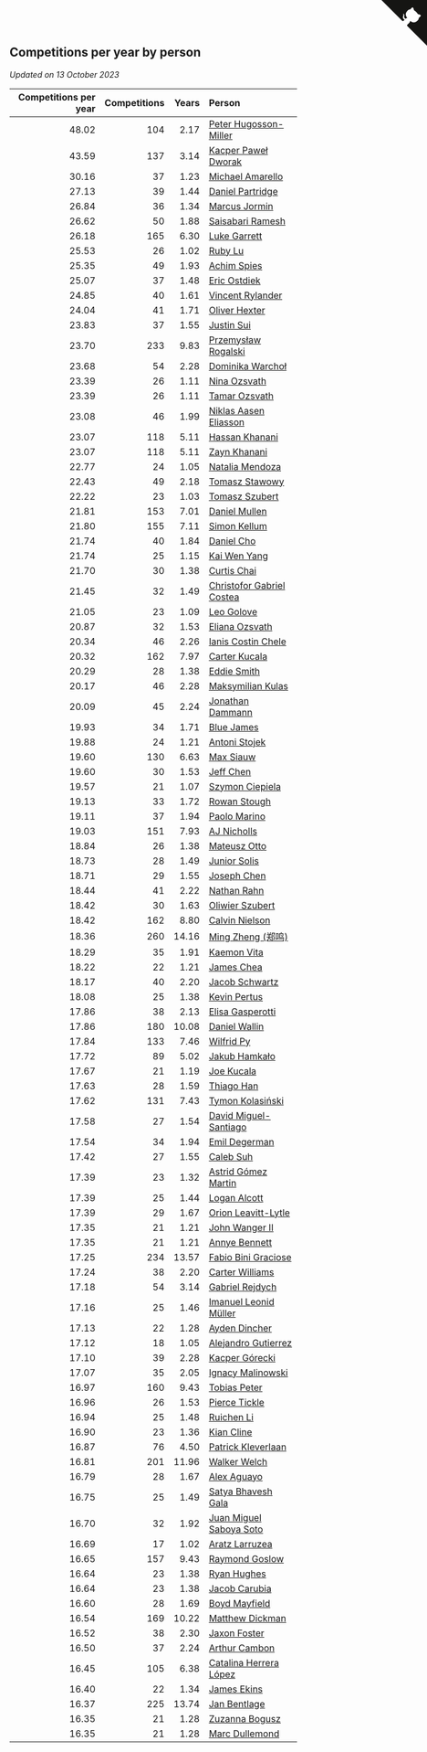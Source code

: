 ## Competitions per year by person

*Updated on 13 October 2023*

| Competitions per year | Competitions | Years | Person |
| ---: | ---: | ---: | :--- |
| 48.02 | 104 | 2.17 | [Peter Hugosson-Miller](https://www.worldcubeassociation.org/persons/2021HUGO01) |
| 43.59 | 137 | 3.14 | [Kacper Paweł Dworak](https://www.worldcubeassociation.org/persons/2020DWOR01) |
| 30.16 | 37 | 1.23 | [Michael Amarello](https://www.worldcubeassociation.org/persons/2022AMAR09) |
| 27.13 | 39 | 1.44 | [Daniel Partridge](https://www.worldcubeassociation.org/persons/2022PART02) |
| 26.84 | 36 | 1.34 | [Marcus Jormin](https://www.worldcubeassociation.org/persons/2022JORM01) |
| 26.62 | 50 | 1.88 | [Saisabari Ramesh](https://www.worldcubeassociation.org/persons/2021RAME01) |
| 26.18 | 165 | 6.30 | [Luke Garrett](https://www.worldcubeassociation.org/persons/2017GARR05) |
| 25.53 | 26 | 1.02 | [Ruby Lu](https://www.worldcubeassociation.org/persons/2022LURU01) |
| 25.35 | 49 | 1.93 | [Achim Spies](https://www.worldcubeassociation.org/persons/2021SPIE01) |
| 25.07 | 37 | 1.48 | [Eric Ostdiek](https://www.worldcubeassociation.org/persons/2022OSTD01) |
| 24.85 | 40 | 1.61 | [Vincent Rylander](https://www.worldcubeassociation.org/persons/2022RYLA01) |
| 24.04 | 41 | 1.71 | [Oliver Hexter](https://www.worldcubeassociation.org/persons/2022HEXT01) |
| 23.83 | 37 | 1.55 | [Justin Sui](https://www.worldcubeassociation.org/persons/2022SUIJ01) |
| 23.70 | 233 | 9.83 | [Przemysław Rogalski](https://www.worldcubeassociation.org/persons/2013ROGA02) |
| 23.68 | 54 | 2.28 | [Dominika Warchoł](https://www.worldcubeassociation.org/persons/2021WARC01) |
| 23.39 | 26 | 1.11 | [Nina Ozsvath](https://www.worldcubeassociation.org/persons/2022OZSV03) |
| 23.39 | 26 | 1.11 | [Tamar Ozsvath](https://www.worldcubeassociation.org/persons/2022OZSV04) |
| 23.08 | 46 | 1.99 | [Niklas Aasen Eliasson](https://www.worldcubeassociation.org/persons/2021ELIA01) |
| 23.07 | 118 | 5.11 | [Hassan Khanani](https://www.worldcubeassociation.org/persons/2018KHAN26) |
| 23.07 | 118 | 5.11 | [Zayn Khanani](https://www.worldcubeassociation.org/persons/2018KHAN28) |
| 22.77 | 24 | 1.05 | [Natalia Mendoza](https://www.worldcubeassociation.org/persons/2022MEND24) |
| 22.43 | 49 | 2.18 | [Tomasz Stawowy](https://www.worldcubeassociation.org/persons/2021STAW01) |
| 22.22 | 23 | 1.03 | [Tomasz Szubert](https://www.worldcubeassociation.org/persons/2022SZUB02) |
| 21.81 | 153 | 7.01 | [Daniel Mullen](https://www.worldcubeassociation.org/persons/2016MULL04) |
| 21.80 | 155 | 7.11 | [Simon Kellum](https://www.worldcubeassociation.org/persons/2016KELL12) |
| 21.74 | 40 | 1.84 | [Daniel Cho](https://www.worldcubeassociation.org/persons/2021CHOD01) |
| 21.74 | 25 | 1.15 | [Kai Wen Yang](https://www.worldcubeassociation.org/persons/2022YANG19) |
| 21.70 | 30 | 1.38 | [Curtis Chai](https://www.worldcubeassociation.org/persons/2022CHAI02) |
| 21.45 | 32 | 1.49 | [Christofor Gabriel Costea](https://www.worldcubeassociation.org/persons/2022COST03) |
| 21.05 | 23 | 1.09 | [Leo Golove](https://www.worldcubeassociation.org/persons/2022GOLO02) |
| 20.87 | 32 | 1.53 | [Eliana Ozsvath](https://www.worldcubeassociation.org/persons/2022OZSV01) |
| 20.34 | 46 | 2.26 | [Ianis Costin Chele](https://www.worldcubeassociation.org/persons/2021CHEL01) |
| 20.32 | 162 | 7.97 | [Carter Kucala](https://www.worldcubeassociation.org/persons/2015KUCA01) |
| 20.29 | 28 | 1.38 | [Eddie Smith](https://www.worldcubeassociation.org/persons/2022SMIT20) |
| 20.17 | 46 | 2.28 | [Maksymilian Kulas](https://www.worldcubeassociation.org/persons/2021KULA02) |
| 20.09 | 45 | 2.24 | [Jonathan Dammann](https://www.worldcubeassociation.org/persons/2021DAMM01) |
| 19.93 | 34 | 1.71 | [Blue James](https://www.worldcubeassociation.org/persons/2022JAME01) |
| 19.88 | 24 | 1.21 | [Antoni Stojek](https://www.worldcubeassociation.org/persons/2022STOJ03) |
| 19.60 | 130 | 6.63 | [Max Siauw](https://www.worldcubeassociation.org/persons/2017SIAU02) |
| 19.60 | 30 | 1.53 | [Jeff Chen](https://www.worldcubeassociation.org/persons/2022CHEN19) |
| 19.57 | 21 | 1.07 | [Szymon Ciepiela](https://www.worldcubeassociation.org/persons/2022CIEP01) |
| 19.13 | 33 | 1.72 | [Rowan Stough](https://www.worldcubeassociation.org/persons/2022STOU01) |
| 19.11 | 37 | 1.94 | [Paolo Marino](https://www.worldcubeassociation.org/persons/2021MARI04) |
| 19.03 | 151 | 7.93 | [AJ Nicholls](https://www.worldcubeassociation.org/persons/2015NICH04) |
| 18.84 | 26 | 1.38 | [Mateusz Otto](https://www.worldcubeassociation.org/persons/2022OTTO01) |
| 18.73 | 28 | 1.49 | [Junior Solis](https://www.worldcubeassociation.org/persons/2022SOLI03) |
| 18.71 | 29 | 1.55 | [Joseph Chen](https://www.worldcubeassociation.org/persons/2022CHEN16) |
| 18.44 | 41 | 2.22 | [Nathan Rahn](https://www.worldcubeassociation.org/persons/2021RAHN01) |
| 18.42 | 30 | 1.63 | [Oliwier Szubert](https://www.worldcubeassociation.org/persons/2022SZUB01) |
| 18.42 | 162 | 8.80 | [Calvin Nielson](https://www.worldcubeassociation.org/persons/2014NIEL03) |
| 18.36 | 260 | 14.16 | [Ming Zheng (郑鸣)](https://www.worldcubeassociation.org/persons/2009ZHEN11) |
| 18.29 | 35 | 1.91 | [Kaemon Vita](https://www.worldcubeassociation.org/persons/2021VITA01) |
| 18.22 | 22 | 1.21 | [James Chea](https://www.worldcubeassociation.org/persons/2022CHEA05) |
| 18.17 | 40 | 2.20 | [Jacob Schwartz](https://www.worldcubeassociation.org/persons/2021SCHW01) |
| 18.08 | 25 | 1.38 | [Kevin Pertus](https://www.worldcubeassociation.org/persons/2022PERT01) |
| 17.86 | 38 | 2.13 | [Elisa Gasperotti](https://www.worldcubeassociation.org/persons/2021GASP01) |
| 17.86 | 180 | 10.08 | [Daniel Wallin](https://www.worldcubeassociation.org/persons/2013WALL03) |
| 17.84 | 133 | 7.46 | [Wilfrid Py](https://www.worldcubeassociation.org/persons/2016PYWI01) |
| 17.72 | 89 | 5.02 | [Jakub Hamkało](https://www.worldcubeassociation.org/persons/2018HAMK01) |
| 17.67 | 21 | 1.19 | [Joe Kucala](https://www.worldcubeassociation.org/persons/2022KUCA01) |
| 17.63 | 28 | 1.59 | [Thiago Han](https://www.worldcubeassociation.org/persons/2022HANT01) |
| 17.62 | 131 | 7.43 | [Tymon Kolasiński](https://www.worldcubeassociation.org/persons/2016KOLA02) |
| 17.58 | 27 | 1.54 | [David Miguel-Santiago](https://www.worldcubeassociation.org/persons/2022MIGU02) |
| 17.54 | 34 | 1.94 | [Emil Degerman](https://www.worldcubeassociation.org/persons/2021DEGE01) |
| 17.42 | 27 | 1.55 | [Caleb Suh](https://www.worldcubeassociation.org/persons/2022SUHC01) |
| 17.39 | 23 | 1.32 | [Astrid Gómez Martin](https://www.worldcubeassociation.org/persons/2022MART26) |
| 17.39 | 25 | 1.44 | [Logan Alcott](https://www.worldcubeassociation.org/persons/2022ALCO02) |
| 17.39 | 29 | 1.67 | [Orion Leavitt-Lytle](https://www.worldcubeassociation.org/persons/2022LEAV01) |
| 17.35 | 21 | 1.21 | [John Wanger II](https://www.worldcubeassociation.org/persons/2022WANG39) |
| 17.35 | 21 | 1.21 | [Annye Bennett](https://www.worldcubeassociation.org/persons/2022BENN11) |
| 17.25 | 234 | 13.57 | [Fabio Bini Graciose](https://www.worldcubeassociation.org/persons/2010GRAC02) |
| 17.24 | 38 | 2.20 | [Carter Williams](https://www.worldcubeassociation.org/persons/2021WILL06) |
| 17.18 | 54 | 3.14 | [Gabriel Rejdych](https://www.worldcubeassociation.org/persons/2020REJD01) |
| 17.16 | 25 | 1.46 | [Imanuel Leonid Müller](https://www.worldcubeassociation.org/persons/2022MULL02) |
| 17.13 | 22 | 1.28 | [Ayden Dincher](https://www.worldcubeassociation.org/persons/2022DINC01) |
| 17.12 | 18 | 1.05 | [Alejandro Gutierrez](https://www.worldcubeassociation.org/persons/2022GUTI09) |
| 17.10 | 39 | 2.28 | [Kacper Górecki](https://www.worldcubeassociation.org/persons/2021GORE01) |
| 17.07 | 35 | 2.05 | [Ignacy Malinowski](https://www.worldcubeassociation.org/persons/2021MALI02) |
| 16.97 | 160 | 9.43 | [Tobias Peter](https://www.worldcubeassociation.org/persons/2014PETE03) |
| 16.96 | 26 | 1.53 | [Pierce Tickle](https://www.worldcubeassociation.org/persons/2022TICK01) |
| 16.94 | 25 | 1.48 | [Ruichen Li](https://www.worldcubeassociation.org/persons/2022LIRU02) |
| 16.90 | 23 | 1.36 | [Kian Cline](https://www.worldcubeassociation.org/persons/2022CLIN01) |
| 16.87 | 76 | 4.50 | [Patrick Kleverlaan](https://www.worldcubeassociation.org/persons/2019KLEV01) |
| 16.81 | 201 | 11.96 | [Walker Welch](https://www.worldcubeassociation.org/persons/2011WELC01) |
| 16.79 | 28 | 1.67 | [Alex Aguayo](https://www.worldcubeassociation.org/persons/2022AGUA01) |
| 16.75 | 25 | 1.49 | [Satya Bhavesh Gala](https://www.worldcubeassociation.org/persons/2022GALA03) |
| 16.70 | 32 | 1.92 | [Juan Miguel Saboya Soto](https://www.worldcubeassociation.org/persons/2021SOTO01) |
| 16.69 | 17 | 1.02 | [Aratz Larruzea](https://www.worldcubeassociation.org/persons/2022LARR02) |
| 16.65 | 157 | 9.43 | [Raymond Goslow](https://www.worldcubeassociation.org/persons/2014GOSL01) |
| 16.64 | 23 | 1.38 | [Ryan Hughes](https://www.worldcubeassociation.org/persons/2022HUGH04) |
| 16.64 | 23 | 1.38 | [Jacob Carubia](https://www.worldcubeassociation.org/persons/2022CARU02) |
| 16.60 | 28 | 1.69 | [Boyd Mayfield](https://www.worldcubeassociation.org/persons/2022MAYF01) |
| 16.54 | 169 | 10.22 | [Matthew Dickman](https://www.worldcubeassociation.org/persons/2013DICK01) |
| 16.52 | 38 | 2.30 | [Jaxon Foster](https://www.worldcubeassociation.org/persons/2021FOST01) |
| 16.50 | 37 | 2.24 | [Arthur Cambon](https://www.worldcubeassociation.org/persons/2021CAMB01) |
| 16.45 | 105 | 6.38 | [Catalina Herrera López](https://www.worldcubeassociation.org/persons/2017LOPE31) |
| 16.40 | 22 | 1.34 | [James Ekins](https://www.worldcubeassociation.org/persons/2022EKIN01) |
| 16.37 | 225 | 13.74 | [Jan Bentlage](https://www.worldcubeassociation.org/persons/2010BENT01) |
| 16.35 | 21 | 1.28 | [Zuzanna Bogusz](https://www.worldcubeassociation.org/persons/2022BOGU01) |
| 16.35 | 21 | 1.28 | [Marc Dullemond](https://www.worldcubeassociation.org/persons/2022DULL01) |


<a href="https://github.com/jonatanklosko/wca_statistics" class="github-corner" aria-label="View source on Github"><svg width="80" height="80" viewBox="0 0 250 250" style="fill:#151513; color:#fff; position: absolute; top: 0; border: 0; right: 0;" aria-hidden="true"><path d="M0,0 L115,115 L130,115 L142,142 L250,250 L250,0 Z"></path><path d="M128.3,109.0 C113.8,99.7 119.0,89.6 119.0,89.6 C122.0,82.7 120.5,78.6 120.5,78.6 C119.2,72.0 123.4,76.3 123.4,76.3 C127.3,80.9 125.5,87.3 125.5,87.3 C122.9,97.6 130.6,101.9 134.4,103.2" fill="currentColor" style="transform-origin: 130px 106px;" class="octo-arm"></path><path d="M115.0,115.0 C114.9,115.1 118.7,116.5 119.8,115.4 L133.7,101.6 C136.9,99.2 139.9,98.4 142.2,98.6 C133.8,88.0 127.5,74.4 143.8,58.0 C148.5,53.4 154.0,51.2 159.7,51.0 C160.3,49.4 163.2,43.6 171.4,40.1 C171.4,40.1 176.1,42.5 178.8,56.2 C183.1,58.6 187.2,61.8 190.9,65.4 C194.5,69.0 197.7,73.2 200.1,77.6 C213.8,80.2 216.3,84.9 216.3,84.9 C212.7,93.1 206.9,96.0 205.4,96.6 C205.1,102.4 203.0,107.8 198.3,112.5 C181.9,128.9 168.3,122.5 157.7,114.1 C157.9,116.9 156.7,120.9 152.7,124.9 L141.0,136.5 C139.8,137.7 141.6,141.9 141.8,141.8 Z" fill="currentColor" class="octo-body"></path></svg></a><style>.github-corner:hover .octo-arm{animation:octocat-wave 560ms ease-in-out}@keyframes octocat-wave{0%,100%{transform:rotate(0)}20%,60%{transform:rotate(-25deg)}40%,80%{transform:rotate(10deg)}}@media (max-width:500px){.github-corner:hover .octo-arm{animation:none}.github-corner .octo-arm{animation:octocat-wave 560ms ease-in-out}}</style>
